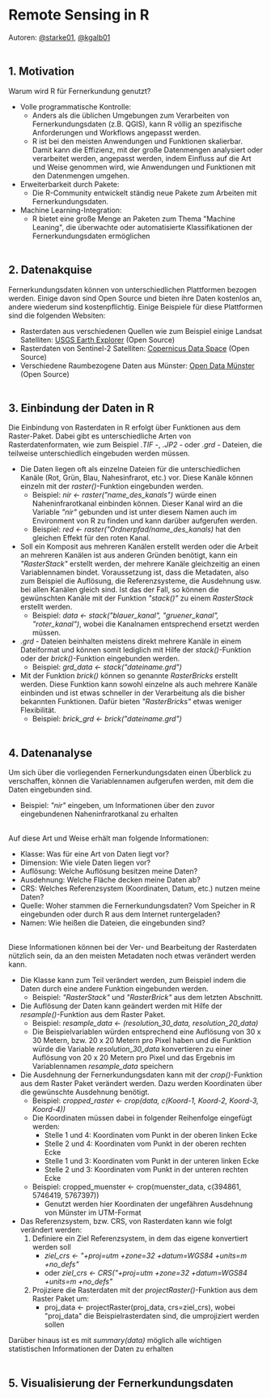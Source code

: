 # **Remote Sensing in R**
Autoren: [@starke01](https://github.com/starke01), [@kgalb01](https://github.com/kgalb01)<br/></br>

## **1. Motivation**
Warum wird R für Fernerkundung genutzt?
* Volle programmatische Kontrolle:
  * Anders als die üblichen Umgebungen zum Verarbeiten von Fernerkundungsdaten (z.B. QGIS), kann R völlig an spezifische Anforderungen und Workflows angepasst werden.
  * R ist bei den meisten Anwendungen und Funktionen skalierbar. Damit kann die Effizienz, mit der große Datenmengen analysiert oder verarbeitet werden, angepasst werden, indem Einfluss auf die Art und Weise genommen wird, wie Anwendungen und Funktionen mit den Datenmengen umgehen.
* Erweiterbarkeit durch Pakete:
  * Die R-Community entwickelt ständig neue Pakete zum Arbeiten mit Fernerkundungsdaten.
* Machine Learning-Integration:
  * R bietet eine große Menge an Paketen zum Thema "Machine Leaning", die überwachte oder automatisierte Klassifikationen der Fernerkundungsdaten ermöglichen
 <br/><br/>
 
## **2. Datenakquise**
Fernerkundungsdaten können von unterschiedlichen Plattformen bezogen werden. Einige davon sind Open Source und bieten ihre Daten kostenlos an, andere wiederum sind kostenpflichtig. Einige Beispiele für diese Plattformen sind die folgenden Websiten:
* Rasterdaten aus verschiedenen Quellen wie zum Beispiel einige Landsat Satelliten: [USGS Earth Explorer](https://earthexplorer.usgs.gov/) (Open Source)
* Rasterdaten von Sentinel-2 Satelliten: [Copernicus Data Space](https://dataspace.copernicus.eu/browser/) (Open Source)
* Verschiedene Raumbezogene Daten aus Münster: [Open Data Münster](https://opendata.stadt-muenster.de) (Open Source) 
<br/><br/>

## **3. Einbindung der Daten in R**
Die Einbindung von Rasterdaten in R erfolgt über Funktionen aus dem Raster-Paket. Dabei gibt es unterschiedliche Arten von Rasterdatenformaten, wie zum Beispiel *.TIF -*, *.JP2 -* oder *.grd -* Dateien, die teilweise unterschiedlich eingebuden werden müssen.
* Die Daten liegen oft als einzelne Dateien für die unterschiedlichen Kanäle (Rot, Grün, Blau, Nahesinfrarot, etc.) vor. Diese Kanäle können einzeln mit der *raster()*-Funktion eingebunden werden.
  * Beispiel: *nir <- raster("name_des_kanals")* würde einen Naheninfrarotkanal einbinden können. Dieser Kanal wird an die Variable *"nir"* gebunden und ist unter diesem Namen auch im Environment von R zu finden und kann darüber aufgerufen werden.
  * Beispiel: *red <- raster("Ordnerpfad/name_des_kanals)* hat den gleichen Effekt für den roten Kanal.
* Soll ein Komposit aus mehreren Kanälen erstellt werden oder die Arbeit an mehreren Kanälen ist aus anderen Gründen benötigt, kann ein *"RasterStack"* erstellt werden, der mehrere Kanäle gleichzeitig an einen Variablennamen bindet. Voraussetzung ist, dass die Metadaten, also zum Beispiel die Auflösung, die Referenzsysteme, die Ausdehnung usw. bei allen Kanälen gleich sind. Ist das der Fall, so können die gewünschten Kanäle mit der Funktion *"stack()"* zu einem *RasterStack* erstellt werden.
  * Beispiel: *data <- stack("blauer_kanal", "gruener_kanal", "roter_kanal")*, wobei die Kanalnamen entsprechend ersetzt werden müssen.
* *.grd* - Dateien beinhalten meistens direkt mehrere Kanäle in einem Dateiformat und können somit lediglich mit Hilfe der *stack()*-Funktion oder der *brick()*-Funktion eingebunden werden.
  * Beispiel: *grd_data <- stack("dateiname.grd")*
* Mit der Funktion *brick()* können so genannte *RasterBricks* erstellt werden. Diese Funktion kann sowohl einzelne als auch mehrere Kanäle einbinden und ist etwas schneller in der Verarbeitung als die bisher bekannten Funktionen. Dafür bieten *"RasterBricks"* etwas weniger Flexibilität.
  * Beispiel: *brick_grd <- brick("dateiname.grd")*
<br/><br/>

 
## **4. Datenanalyse**
Um sich über die vorliegenden Fernerkundungsdaten einen Überblick zu verschaffen, können die Variablennamen aufgerufen werden, mit dem die Daten eingebunden sind.
  + Beispiel: *"nir"* eingeben, um Informationen über den zuvor eingebundenen Naheninfrarotkanal zu erhalten 
<br/><br/>

Auf diese Art und Weise erhält man folgende Informationen:

* Klasse: Was für eine Art von Daten liegt vor?
* Dimension: Wie viele Daten liegen vor?
* Auflösung: Welche Auflösung besitzen meine Daten?
* Ausdehnung: Welche Fläche decken meine Daten ab?
* CRS: Welches Referenzsystem (Koordinaten, Datum, etc.) nutzen meine Daten?
* Quelle: Woher stammen die Fernerkundungsdaten? Vom Speicher in R eingebunden oder durch R aus dem Internet runtergeladen?
* Namen: Wie heißen die Dateien, die eingebunden sind?
<br/><br/>

Diese Informationen können bei der Ver- und Bearbeitung der Rasterdaten nützlich sein, da an den meisten Metadaten noch etwas verändert werden kann.

* Die Klasse kann zum Teil verändert werden, zum Beispiel indem die Daten durch eine andere Funktion eingebunden werden.
  * Beispiel: *"RasterStack"* und *"RasterBrick"* aus dem letzten Abschnitt.
* Die Auflösung der Daten kann geändert werden mit Hilfe der *resample()*-Funktion aus dem Raster Paket.
  * Beispiel: *resample_data <- (resolution_30_data, resolution_20_data)*
  * Die Beispielvariablen würden entsprechend eine Auflösung von 30 x 30 Metern, bzw. 20 x 20 Metern pro Pixel haben und die Funktion würde die Variable *resolution_30_data* konvertieren zu einer Auflösung von 20 x 20 Metern pro Pixel und das Ergebnis im Variablennamen *resample_data* speichern
* Die Ausdehnung der Fernerkundungsdaten kann mit der *crop()*-Funktion aus dem Raster Paket verändert werden. Dazu werden Koordinaten über die gewünschte Ausdehnung benötigt.
    * Beispiel: *cropped_raster <- crop(data, c(Koord-1, Koord-2, Koord-3, Koord-4))*
    * Die Koordinaten müssen dabei in folgender Reihenfolge eingefügt werden:
      * Stelle 1 und 4: Koordinaten vom Punkt in der oberen linken Ecke
      * Stelle 2 und 4: Koordinaten vom Punkt in der oberen rechten Ecke
      * Stelle 1 und 3: Koordinaten vom Punkt in der unteren linken Ecke
      * Stelle 2 und 3: Koordinaten vom Punkt in der unteren rechten Ecke
    * Beispiel: cropped_muenster <- crop(muenster_data, c(394861, 5746419, 5767397))
      * Genutzt werden hier Koordinaten der ungefähren Ausdehnung von Münster im UTM-Format
* Das Referenzsystem, bzw. CRS, von Rasterdaten kann wie folgt verändert werden:
  1. Definiere ein Ziel Referenzsystem, in dem das eigene konvertiert werden soll
      * *ziel_crs <- "+proj=utm +zone=32 +datum=WGS84 +units=m +no_defs"*
      * oder *ziel_crs <- CRS("+proj=utm +zone=32 +datum=WGS84 +units=m +no_defs"*
  2. Projiziere die Rasterdaten mit der *projectRaster()*-Funktion aus dem Raster Paket um:
      * proj_data <- projectRaster(proj_data, crs=ziel_crs), wobei "proj_data" die Beispielrasterdaten sind, die umprojiziert werden sollen
        
Darüber hinaus ist es mit *summary(data)* möglich alle wichtigen statistischen Informationen der Daten zu erhalten
<br/><br/>

## **5. Visualisierung der Fernerkundungsdaten**


